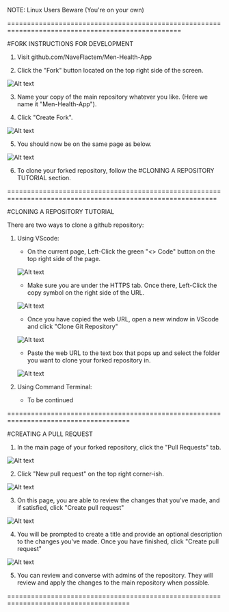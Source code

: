 NOTE: Linux Users Beware (You're on your own) 

==================================================================================================

#FORK INSTRUCTIONS FOR DEVELOPMENT

1. Visit github.com/NaveFlactem/Men-Health-App

2. Click the "Fork" button located on the top right side of the screen.

![Alt text](../img/image_1.png?raw=true "Optional Title")

3. Name your copy of the main repository whatever you like. (Here we name it "Men-Health-App").

4. Click "Create Fork". 

![Alt text](../img/image_2.png?raw=true "Optional Title")

5. You should now be on the same page as below.

![Alt text](../img/image_3.png?raw=true "Optional Title")

6. To clone your forked repository, follow the #CLONING A REPOSITORY TUTORIAL section.



===========================================================================================================


#CLONING A REPOSITORY TUTORIAL

There are two ways to clone a github repository: 

1. Using VScode:
 
    - On the current page, Left-Click the green "<> Code" button on the top right side of the page. 
    
    ![Alt text](../img/image_4.png?raw=true "Optional Title")
    
    - Make sure you are under the HTTPS tab. Once there, Left-Click the copy symbol on the right side of the URL.
    
    ![Alt text](../img/image_5.png?raw=true "Optional Title")
    
    - Once you have copied the web URL, open a new window in VScode and click "Clone Git Repository"

    ![Alt text](../img/image_6.png?raw=true "Optional Title")

    - Paste the web URL to the text box that pops up and select the folder you want to clone your forked repository in. 

    ![Alt text](../img/image_7.png?raw=true "Optional Title")

2. Using Command Terminal:

    - To be continued



=====================================================================================



#CREATING A PULL REQUEST

1. In the main page of your forked repository, click the "Pull Requests" tab. 

![Alt text](../img/image_8.png?raw=true "Optional Title")

2. Click "New pull request" on the top right corner-ish.
 
![Alt text](../img/image_9.png?raw=true "Optional Title")

3. On this page, you are able to review the changes that you've made, and if satisfied, click "Create pull request"

![Alt text](../img/image_10.png?raw=true "Optional Title")

4. You will be prompted to create a title and provide an optional description to the changes you've made. Once you have finished, click "Create pull request"

![Alt text](../img/image_11.png?raw=true "Optional Title")

5. You can review and converse with admins of the repository. They will review and apply the changes to the main repository when possible.


=====================================================================================

